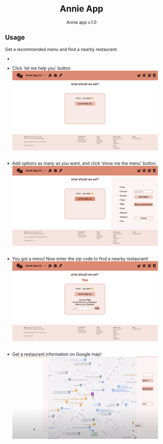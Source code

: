 <!-- PROJECT LOGO -->
<br />
<h1 align="center">Annie App</h1>
<p align="center">Annie app v.1.0</p>

## Usage

Get a recommended menu and find a nearby restaurant:

-  <br />

- Click ‘let me help you’ button <br />
![getFood](client/Images/getFood.png) <br /><br />

- Add options as many as you want, and click ‘show me the menu’ button <br />
![foodOption](client/Images/foodOption.png) <br /><br />

- You got a menu! Now enter the zip code to find a nearby restaurant! <br />
![enterZipcode](client/Images/enterZipcode.png) <br /><br />

- Get a restaurant information on Google map! <br />
![googleMap](client/Images/googleMap.png) <br /><br />

